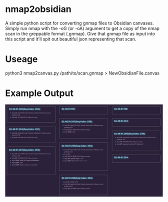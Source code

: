 # nmap2obsidian
A simple python script for converting gnmap files to Obsidian canvases. Simply run nmap with the -oG (or -oA) argument to get a copy of the nmap scan in the greppable format (.gnmap). Give that gnmap file as input into this script and it'll spit out beautiful json representing that scan.

# Useage
python3 nmap2canvas.py /path/to/scan.gnmap > NewObsidianFile.canvas

# Example Output
![Sample Output](example.png)
